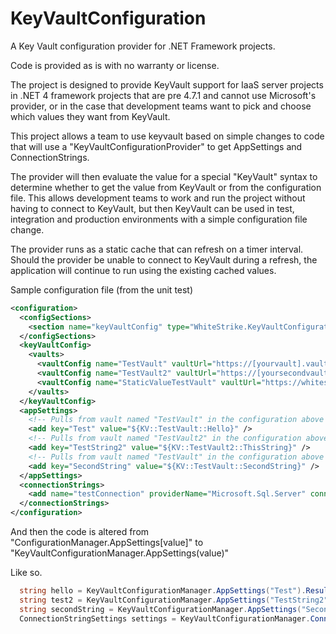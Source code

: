 # KeyVaultConfiguration
A Key Vault configuration provider for .NET Framework projects.

Code is provided as is with no warranty or license.

The project is designed to provide KeyVault support for IaaS server projects in .NET 4 framework projects that are pre 4.7.1 and cannot use Microsoft's provider, or in the case that development teams want to pick and choose which values they want from KeyVault.

This project allows a team to use keyvault based on simple changes to code that will use a "KeyVaultConfigurationProvider" to get AppSettings and ConnectionStrings.

The provider will then evaluate the value for a special "KeyVault" syntax to determine whether to get the value from KeyVault or from the configuration file.  This allows development teams to work and run the project without having to connect to KeyVault, but then KeyVault can be used in test, integration and production environments with a simple configuration file change.

The provider runs as a static cache that can refresh on a timer interval.  Should the provider be unable to connect to KeyVault during a refresh, the application will continue to run using the existing cached values.


Sample configuration file (from the unit test)

```xml
<configuration>
  <configSections>
    <section name="keyVaultConfig" type="WhiteStrike.KeyVaultConfiguration.KeyVaultConfigurationSection, WhiteStrike.KeyVaultConfiguration" allowDefinition="Everywhere" allowLocation="true" />
  </configSections>
  <keyVaultConfig>
    <vaults>
      <vaultConfig name="TestVault" vaultUrl="https://[yourvault].vault.azure.net" authenticationUrl="https://login.microsoftonline.com/[yourtenantidguid]/login" identity="[identityguidforappuser]" credential="[certthumbprint]" credentialType="Certificate" secretPrefix="Test" />
      <vaultConfig name="TestVault2" vaultUrl="https://[yoursecondvault].vault.azure.net" authenticationUrl="https://login.microsoftonline.com/[yourtenantidguid]/login" identity="[identityguidforappuser]" credential="[clientsecret]" credentialType="Secret" secretPrefix="Test" />
      <vaultConfig name="StaticValueTestVault" vaultUrl="https://whitestrike.vault.azure.com" authenticationUrl="https://login.microsoftonline.com/orbital/login" identity="f8651091-96c8-4819-af0d-5ac55f1b5666" credential="AD0F54B8CE90F8D1FD3146D299459791AFC99B91" credentialType="Certificate" secretPrefix="Test" />
    </vaults>
  </keyVaultConfig>
  <appSettings>
    <!-- Pulls from vault named "TestVault" in the configuration above and looks for a value named "TestHello" -->
    <add key="Test" value="${KV::TestVault::Hello}" />
    <!-- Pulls from vault named "TestVault2" in the configuration above and looks for a value named "TestThisString" -->
    <add key="TestString2" value="${KV::TestVault2::ThisString}" />
    <!-- Pulls from vault named "TestVault" in the configuration above and looks for a value named "TestSecondString" -->
    <add key="SecondString" value="${KV::TestVault::SecondString}" />
  </appSettings>
  <connectionStrings>
    <add name="testConnection" providerName="Microsoft.Sql.Server" connectionString="${KV::TestVault::ConnectionString}" />
  </connectionStrings>
</configuration>
```

  And then the code is altered from "ConfigurationManager.AppSettings[value]" to "KeyVaultConfigurationManager.AppSettings(value)"
  
  Like so.  

```c#
  string hello = KeyVaultConfigurationManager.AppSettings("Test").Result;
  string test2 = KeyVaultConfigurationManager.AppSettings("TestString2").Result;
  string secondString = KeyVaultConfigurationManager.AppSettings("SecondString").Result;
  ConnectionStringSettings settings = KeyVaultConfigurationManager.ConnectionString("testConnection").Result;
```
